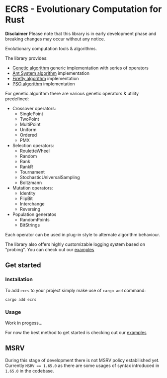 # ECRS - Evolutionary Computation for Rust

**Disclaimer** Please note that this library is in early development phase and breaking changes may occur without any notice.

Evolutionary computation tools & algorithms.

The library provides:

* [Genetic algorithm](src/ga.rs) generic implementation with series of operators
* [Ant System algorithm](src/aco.rs) implementation
* [Firefly algorithm](src/ff.rs) implementation
* [PSO algorithm](src/pso.rs) implementation

For genetic algorithm there are various genetic operators & utility predefined:

* Crossover operators:
	* SinglePoint
	* TwoPoint
	* MultiPoint
	* Uniform
	* Ordered
	* PMX
* Selection operators:
	* RouletteWheel
	* Random
	* Rank
	* RankR
	* Tournament
	* StochasticUniversalSampling
	* Boltzmann
* Mutation operators:
	* Identity
	* FlipBit
	* Interchange
	* Reversing
* Population generatos
	* RandomPoints
	* BitStrings

Each operator can be used in plug-in style to alternate algorithm behaviour.

The library also offers highly customizable logging system based on "probing". You can check out our [examples](examples/)

## Get started

### Installation

To add `ecrs` to your project simply make use of `cargo add` command:

```
cargo add ecrs
```

### Usage

Work in progess...

For now the best method to get started is checking out our [examples](examples/)

## MSRV

During this stage of development there is not MSRV policy estabilished yet. Currently `MSRV == 1.65.0` as there are some usages of syntax introduced in `1.65.0` in the codebase.
